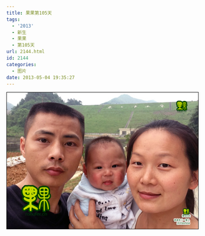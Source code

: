 ```yaml
---
title: 果果第105天
tags:
  - '2013'
  - 新生
  - 果果
  - 第105天
url: 2144.html
id: 2144
categories:
  - 图片
date: 2013-05-04 19:35:27
---
```


[![](/images/uploads/2013/05/果果诞生第105天.jpg "果果诞生第105天")](/images/uploads/2013/05/果果诞生第105天.jpg)